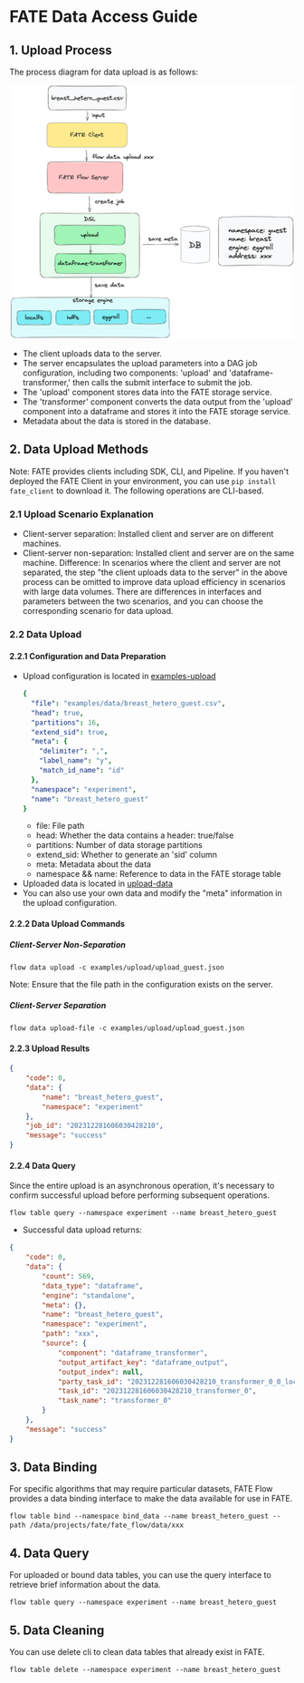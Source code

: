 # FATE Data Access Guide

## 1. Upload Process
The process diagram for data upload is as follows:

![Data Upload](./images/upload_data.png)
- The client uploads data to the server.
- The server encapsulates the upload parameters into a DAG job configuration, including two components: 'upload' and 'dataframe-transformer,' then calls the submit interface to submit the job.
- The 'upload' component stores data into the FATE storage service.
- The 'transformer' component converts the data output from the 'upload' component into a dataframe and stores it into the FATE storage service.
- Metadata about the data is stored in the database.

## 2. Data Upload Methods
Note: FATE provides clients including SDK, CLI, and Pipeline. If you haven't deployed the FATE Client in your environment, you can use `pip install fate_client` to download it. The following operations are CLI-based.

### 2.1 Upload Scenario Explanation
- Client-server separation: Installed client and server are on different machines.
- Client-server non-separation: Installed client and server are on the same machine.
Difference: In scenarios where the client and server are not separated, the step "the client uploads data to the server" in the above process can be omitted to improve data upload efficiency in scenarios with large data volumes. There are differences in interfaces and parameters between the two scenarios, and you can choose the corresponding scenario for data upload.

### 2.2 Data Upload
#### 2.2.1 Configuration and Data Preparation
 - Upload configuration is located in [examples-upload](https://github.com/FederatedAI/FATE-Flow/tree/v2.0.0/examples/upload)
    ```yaml
    {
      "file": "examples/data/breast_hetero_guest.csv",
      "head": true,
      "partitions": 16,
      "extend_sid": true,
      "meta": {
        "delimiter": ",",
        "label_name": "y",
        "match_id_name": "id"
      },
      "namespace": "experiment",
      "name": "breast_hetero_guest"
    }
    ```
   - file: File path
   - head: Whether the data contains a header: true/false
   - partitions: Number of data storage partitions
   - extend_sid: Whether to generate an 'sid' column
   - meta: Metadata about the data
   - namespace && name: Reference to data in the FATE storage table
 - Uploaded data is located in [upload-data](https://github.com/FederatedAI/FATE-Flow/tree/v2.0.0/examples/data)
 - You can also use your own data and modify the "meta" information in the upload configuration.

#### 2.2.2 Data Upload Commands
##### Client-Server Non-Separation
```shell
flow data upload -c examples/upload/upload_guest.json
```
Note: Ensure that the file path in the configuration exists on the server.
##### Client-Server Separation
```shell
flow data upload-file -c examples/upload/upload_guest.json
```
#### 2.2.3 Upload Results
```json
{
    "code": 0,
    "data": {
        "name": "breast_hetero_guest",
        "namespace": "experiment"
    },
    "job_id": "202312281606030428210",
    "message": "success"
}
```

#### 2.2.4 Data Query
Since the entire upload is an asynchronous operation, it's necessary to confirm successful upload before performing subsequent operations.
```shell
flow table query --namespace experiment --name breast_hetero_guest
```
- Successful data upload returns:
```json
{
    "code": 0,
    "data": {
        "count": 569,
        "data_type": "dataframe",
        "engine": "standalone",
        "meta": {},
        "name": "breast_hetero_guest",
        "namespace": "experiment",
        "path": "xxx",
        "source": {
            "component": "dataframe_transformer",
            "output_artifact_key": "dataframe_output",
            "output_index": null,
            "party_task_id": "202312281606030428210_transformer_0_0_local_0",
            "task_id": "202312281606030428210_transformer_0",
            "task_name": "transformer_0"
        }
    },
    "message": "success"
}
```

## 3. Data Binding
For specific algorithms that may require particular datasets, FATE Flow provides a data binding interface to make the data available for use in FATE.

```shell
flow table bind --namespace bind_data --name breast_hetero_guest --path /data/projects/fate/fate_flow/data/xxx
```

## 4. Data Query
For uploaded or bound data tables, you can use the query interface to retrieve brief information about the data.

```shell
flow table query --namespace experiment --name breast_hetero_guest
```

## 5. Data Cleaning
You can use delete cli to clean data tables that already exist in FATE.

```shell
flow table delete --namespace experiment --name breast_hetero_guest
```
